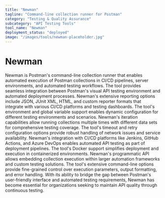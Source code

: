 ```yaml
---
title: "Newman"
tagline: "Command-line collection runner for Postman"
category: "Testing & Quality Assurance"
subcategory: "API Testing Tools"
tool_name: "Newman"
deployment_status: "deployed"
image: "/images/tools/newman-placeholder.jpg"
---
```


# Newman

Newman is Postman's command-line collection runner that enables automated execution of Postman collections in CI/CD pipelines, server environments, and automated testing workflows. The tool provides seamless integration between Postman's visual API testing environment and automated deployment processes. Newman's extensive reporting options include JSON, JUnit XML, HTML, and custom reporter formats that integrate with various CI/CD platforms and testing dashboards. The tool's environment and global variable support enables dynamic configuration for different testing environments and scenarios. Newman's iteration capabilities allow running collections multiple times with different data sets for comprehensive testing coverage. The tool's timeout and retry configuration options provide robust handling of network issues and service availability. Newman's integration with CI/CD platforms like Jenkins, GitHub Actions, and Azure DevOps enables automated API testing as part of deployment pipelines. The tool's Docker support simplifies deployment and execution in containerized environments. Newman's programmatic API allows embedding collection execution within larger automation frameworks and custom testing solutions. The tool's extensive command-line options provide fine-grained control over execution parameters, output formatting, and error handling. With its ability to bridge the gap between Postman's user-friendly interface and automated testing requirements, Newman has become essential for organizations seeking to maintain API quality through continuous testing.
